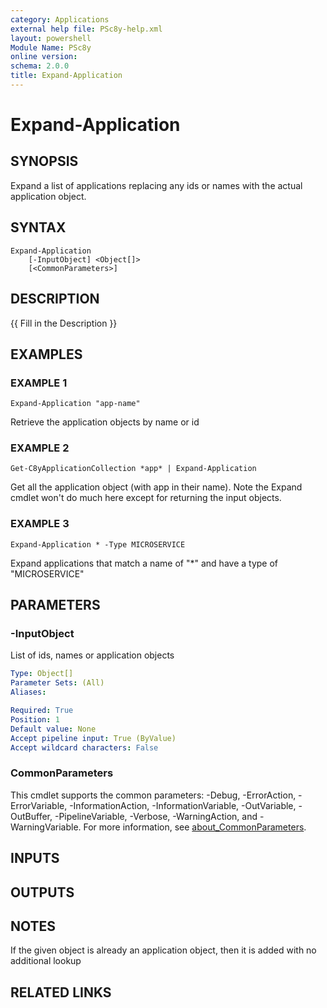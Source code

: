 ```yaml
---
category: Applications
external help file: PSc8y-help.xml
layout: powershell
Module Name: PSc8y
online version:
schema: 2.0.0
title: Expand-Application
---
```


# Expand-Application

## SYNOPSIS
Expand a list of applications replacing any ids or names with the actual application object.

## SYNTAX

```
Expand-Application
	[-InputObject] <Object[]>
	[<CommonParameters>]
```

## DESCRIPTION
{{ Fill in the Description }}

## EXAMPLES

### EXAMPLE 1
```
Expand-Application "app-name"
```

Retrieve the application objects by name or id

### EXAMPLE 2
```
Get-C8yApplicationCollection *app* | Expand-Application
```

Get all the application object (with app in their name).
Note the Expand cmdlet won't do much here except for returning the input objects.

### EXAMPLE 3
```
Expand-Application * -Type MICROSERVICE
```

Expand applications that match a name of "*" and have a type of "MICROSERVICE"

## PARAMETERS

### -InputObject
List of ids, names or application objects

```yaml
Type: Object[]
Parameter Sets: (All)
Aliases:

Required: True
Position: 1
Default value: None
Accept pipeline input: True (ByValue)
Accept wildcard characters: False
```

### CommonParameters
This cmdlet supports the common parameters: -Debug, -ErrorAction, -ErrorVariable, -InformationAction, -InformationVariable, -OutVariable, -OutBuffer, -PipelineVariable, -Verbose, -WarningAction, and -WarningVariable. For more information, see [about_CommonParameters](http://go.microsoft.com/fwlink/?LinkID=113216).

## INPUTS

## OUTPUTS

## NOTES
If the given object is already an application object, then it is added with no additional lookup

## RELATED LINKS
